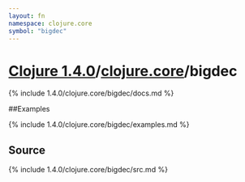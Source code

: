 ```yaml
---
layout: fn
namespace: clojure.core
symbol: "bigdec"
---
```


# [Clojure 1.4.0](../../)/[clojure.core](../)/bigdec

{% include 1.4.0/clojure.core/bigdec/docs.md %}

##Examples

{% include 1.4.0/clojure.core/bigdec/examples.md %}
## Source
{% include 1.4.0/clojure.core/bigdec/src.md %}

